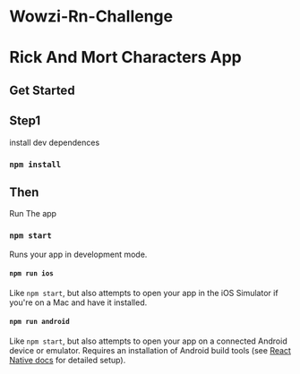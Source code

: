 # Wowzi-Rn-Challenge

# Rick And Mort Characters App

## Get Started

## Step1

install dev dependences

### `npm install`

## Then

Run The app

### `npm start`

Runs your app in development mode.

#### `npm run ios`

Like `npm start`, but also attempts to open your app in the iOS Simulator if you're on a Mac and have it installed.

#### `npm run android`

Like `npm start`, but also attempts to open your app on a connected Android device or emulator. Requires an installation of Android build tools (see [React Native docs](https://facebook.github.io/react-native/docs/getting-started.html) for detailed setup).
